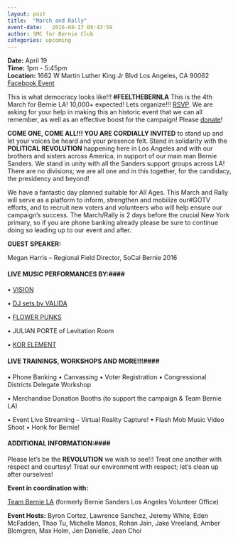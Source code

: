 ```yaml
---
layout: post
title:  "March and Rally"
event-date:   2016-04-17 08:43:59
author: SMC for Bernie Club
categories: upcoming
---
```


<div class="post-info">
<b>Date:</b>  April 19 <br>
<b>Time:</b>  1pm - 5:45pm <br>
<b>Location:</b> 1662 W Martin Luther King Jr Blvd Los Angeles, CA 90062 <br>
<a href="https://www.facebook.com/events/1733075063603979/"> Facebook Event </a> 
</div>

This is what democracy looks like!!! **#FEELTHEBERNLA**
This is the 4th March for Bernie LA! 10,000+ expected! Lets organize!!!
[RSVP][1]. 
We are asking for your help in making this an historic event that we can all remember, 
as well as an effective boost for the campaign! Please [donate][2]!


**COME ONE, COME ALL!!! YOU ARE CORDIALLY INVITED** to stand up and let your voices be heard and your 
presence felt. Stand in solidarity with the **POLITICAL REVOLUTION** happening here in Los Angeles and with 
our brothers and sisters across America, in support of our main man Bernie Sanders. We stand in unity with 
all the Sanders support groups across LA! There are no divisions; we are all one and in this together, for 
the candidacy, the presidency and beyond!

We have a fantastic day planned suitable for All Ages. This March and Rally will serve as a platform to 
inform, strengthen and mobilize our#GOTV efforts, and to recruit new voters and volunteers who will help 
ensure our campaign’s success. The March/Rally is 2 days before the crucial New York primary, so if you are 
phone banking already please be sure to continue doing so leading up to our event and after. 

**GUEST SPEAKER:**

Megan Harris – Regional Field Director, SoCal Bernie 2016


#### LIVE MUSIC PERFORMANCES BY:####

• [VISION][3] 

• [DJ sets by VALIDA][4] 

• [FLOWER PUNKS][5] 

• JULIAN PORTE of Levitation Room

• [KOR ELEMENT][6] 

#### LIVE TRAININGS, WORKSHOPS AND MORE!!!####

• Phone Banking • Canvassing • Voter Registration • Congressional Districts Delegate Workshop

• Merchandise Donation Booths (to support the campaign & Team Bernie LA)

• Event Live Streaming – Virtual Reality Capture! • Flash Mob Music Video Shoot • Honk for Bernie!

#### ADDITIONAL INFORMATION:####

Please let’s be the **REVOLUTION** we wish to see!!! Treat one another with respect and courtesy! Treat our
environment with respect; let’s clean up after ourselves!

**Event in coordination with:**

[Team Bernie LA][7] 
(formerly Bernie Sanders Los Angeles Volunteer Office)

**Event Hosts:** Byron Cortez, Lawrence Sanchez, Jeremy White, Eden McFadden, Thao Tu, Michelle Manos, 
Rohan Jain, Jake Vreeland, Amber Blomgren, Max Holm, Jen Danielle, Jean Choi

[1]: https://go.berniesanders.com/page/event/detail/44hh9
[2]: www.gofundme.com/marchforbernie
[3]: soundcloud.com/burgerrecords/vision-what-i-need
[4]: www.facebook.com/Validaaa 
[5]: www.facebook.com/flowerpunksfpx
[6]: www.korelement.net
[7]: http://bit.ly/TeamBernieLA